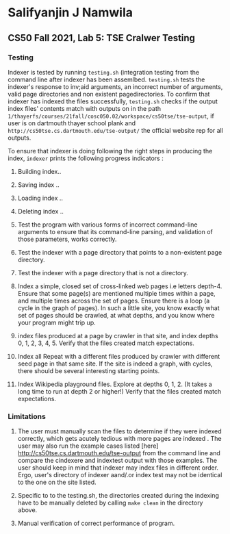 # Salifyanjin J Namwila
## CS50 Fall 2021, Lab 5: TSE Cralwer Testing
### Testing
Indexer  is tested by running `testing.sh` (integration testing from the command line after indexer has been assemlbed. `testing.sh` tests the indexer's response to inv;aid arguments, an incorrect number of arguments, valid page directories and non existent pagedirectories. To confirm that indexer has indexed the files successfully, `testing.sh` checks if the output index files' contents match with outputs on in the path `1/thayerfs/courses/21fall/cosc050.02/workspace/cs50tse/tse-output`, if user is on  dartmouth thayer school plank and ` http://cs50tse.cs.dartmouth.edu/tse-output/` the official website rep for all outputs.

To ensure that indexer is doing following the right steps in producing the index, `indexer` prints the following progress indicators :
1. Building index..
2. Saving index ..
3. Loading index ..
4. Deleting index ..

0. Test the program with various forms of incorrect command-line arguments to ensure that its command-line parsing, and validation of those parameters, works correctly.

1. Test the indexer with a page directory that points to a non-existent page directory.

2. Test the indexer with a page directory that is not a directory.

3. Index a simple, closed set of cross-linked web pages i.e letters depth-4. Ensure that some page(s) are mentioned multiple times within a page, and multiple times across the set of pages. Ensure there is a loop (a cycle in the graph of pages). In such a little site, you know exactly what set of pages should be crawled, at what depths, and you know where your program might trip up.

4. index files produced at a page by crawler in that site, and index depths 0, 1, 2, 3, 4, 5. Verify that the files created match expectations.

6. Index all Repeat with a different files produced by crawler with different seed page in that same site. If the site is indeed a graph, with cycles, there should be several interesting starting points.

7. Index  Wikipedia playground files. Explore at depths 0, 1, 2. (It takes a long time to run at depth 2 or higher!) Verify that the files created match expectations.

### Limitations
1. The user must manually scan the files to determine if they were indexed correctly, which gets acutely tedious with more pages are indexed . The user may also run the example cases listed [here] http://cs50tse.cs.dartmouth.edu/tse-output from the command line and compare the cindexere and indextest  output with those examples. The user should keep in mind that indexer  may  index files  in different order. Ergo, user's directory  of indexer aand/.or index test may not be identical to the one on the site listed.

2. Specific to to the testing.sh, the directories created during the indexing have to be manually deleted by calling `make clean` in the directory above. 

3. Manual verification of correct performance of program.

